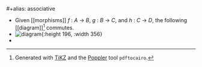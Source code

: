 #+alias: associative

- Given [[morphisms]] $f~:~A~\to~B$, $g~:~B~\to~C$, and $h~:~C~\to~D$, the following [[diagram]][^1] commutes.
- ![diagram](/assets/category-associativity.svg){:height 196, :width 356}
- [^1]: Generated with [TiKZ](https://www.ctan.org/pkg/tikz-cd) and the [Poppler](https://poppler.freedesktop.org/) tool `pdftocairo`.
